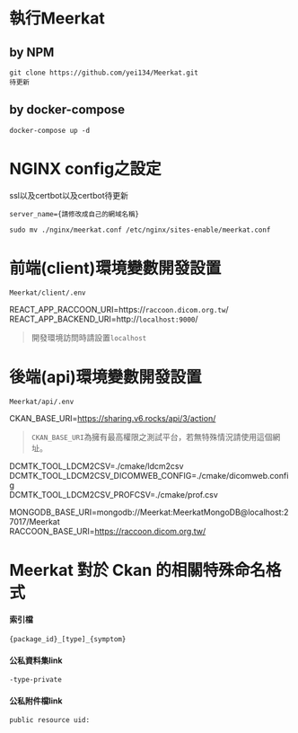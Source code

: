 # 執行Meerkat
## by NPM
```
git clone https://github.com/yei134/Meerkat.git
待更新
```
## by docker-compose
```
docker-compose up -d
```
# NGINX config之設定
ssl以及certbot以及certbot待更新
```
server_name={請修改成自己的網域名稱}
```
```
sudo mv ./nginx/meerkat.conf /etc/nginx/sites-enable/meerkat.conf
```
# 前端(client)環境變數開發設置
```
Meerkat/client/.env
```
REACT_APP_RACCOON_URI=https://`raccoon.dicom.org.tw`/<br>
REACT_APP_BACKEND_URI=http://`localhost:9000`/<br>
> 開發環境訪問時請設置`localhost`

# 後端(api)環境變數開發設置
```
Meerkat/api/.env
```
CKAN_BASE_URI=https://sharing.v6.rocks/api/3/action/<br>
> `CKAN_BASE_URI`為擁有最高權限之測試平台，若無特殊情況請使用這個網址。

DCMTK_TOOL_LDCM2CSV=./cmake/ldcm2csv<br>
DCMTK_TOOL_LDCM2CSV_DICOMWEB_CONFIG=./cmake/dicomweb.config<br>
DCMTK_TOOL_LDCM2CSV_PROFCSV=./cmake/prof.csv<br>

MONGODB_BASE_URI=mongodb://Meerkat:MeerkatMongoDB@localhost:27017/Meerkat<br>
RACCOON_BASE_URI=https://raccoon.dicom.org.tw/<br>

# Meerkat 對於 Ckan 的相關特殊命名格式

#### 索引檔
`{package_id}_[type]_{symptom}`
#### 公私資料集link
`-type-private`
#### 公私附件檔link
`public resource uid:`